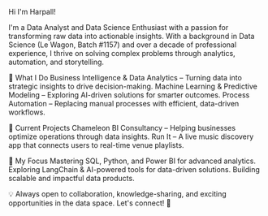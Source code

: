 Hi I'm Harpall!

I'm a Data Analyst and Data Science Enthusiast with a passion for transforming raw data into actionable insights. With a background in Data Science (Le Wagon, Batch #1157) and over a decade of professional experience, I thrive on solving complex problems through analytics, automation, and storytelling.

🚀 What I Do
Business Intelligence & Data Analytics – Turning data into strategic insights to drive decision-making.
Machine Learning & Predictive Modeling – Exploring AI-driven solutions for smarter outcomes.
Process Automation – Replacing manual processes with efficient, data-driven workflows.

📌 Current Projects
Chameleon BI Consultancy – Helping businesses optimize operations through data insights.
Run It – A live music discovery app that connects users to real-time venue playlists.

🎯 My Focus
Mastering SQL, Python, and Power BI for advanced analytics.
Exploring LangChain & AI-powered tools for data-driven solutions.
Building scalable and impactful data products.

💡 Always open to collaboration, knowledge-sharing, and exciting opportunities in the data space. Let's connect! 🚀
